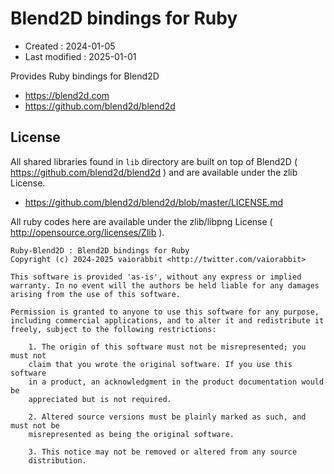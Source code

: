 <!-- -*- mode:markdown; coding:utf-8; -*- -->

# Blend2D bindings for Ruby #

*   Created : 2024-01-05
*   Last modified : 2025-01-01

Provides Ruby bindings for Blend2D
*   https://blend2d.com
*   https://github.com/blend2d/blend2d

## License ##

All shared libraries found in `lib` directory are built on top of Blend2D ( https://github.com/blend2d/blend2d ) and are available under the zlib License.
*   https://github.com/blend2d/blend2d/blob/master/LICENSE.md

All ruby codes here are available under the zlib/libpng License ( http://opensource.org/licenses/Zlib ).

```
Ruby-Blend2D : Blend2D bindings for Ruby
Copyright (c) 2024-2025 vaiorabbit <http://twitter.com/vaiorabbit>

This software is provided 'as-is', without any express or implied
warranty. In no event will the authors be held liable for any damages
arising from the use of this software.

Permission is granted to anyone to use this software for any purpose,
including commercial applications, and to alter it and redistribute it
freely, subject to the following restrictions:

    1. The origin of this software must not be misrepresented; you must not
    claim that you wrote the original software. If you use this software
    in a product, an acknowledgment in the product documentation would be
    appreciated but is not required.

    2. Altered source versions must be plainly marked as such, and must not be
    misrepresented as being the original software.

    3. This notice may not be removed or altered from any source
    distribution.
```
